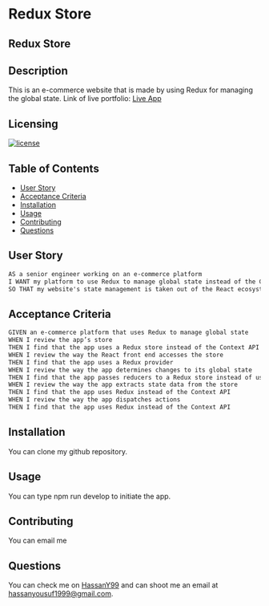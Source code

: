# Redux Store

## Redux Store

  ## Description

  This is an e-commerce website that is made by using Redux for managing the global state.
  Link of live portfolio: [Live App](https://hassany99.github.io/React-Portfolio/)

  ## Licensing

  [![license](https://img.shields.io/badge/license-MIT-blue)](https://shields.io)

  ## Table of Contents
  - [User Story](#user-story)
  - [Acceptance Criteria](#acceptance-criteria)
  - [Installation](#installation)
  - [Usage](#usage)
  - [Contributing](#contributing)
  - [Questions](#questions)

  ## User Story

```md
AS a senior engineer working on an e-commerce platform
I WANT my platform to use Redux to manage global state instead of the Context API
SO THAT my website's state management is taken out of the React ecosystem
```

## Acceptance Criteria

```md
GIVEN an e-commerce platform that uses Redux to manage global state
WHEN I review the app’s store
THEN I find that the app uses a Redux store instead of the Context API
WHEN I review the way the React front end accesses the store
THEN I find that the app uses a Redux provider
WHEN I review the way the app determines changes to its global state
THEN I find that the app passes reducers to a Redux store instead of using the Context API
WHEN I review the way the app extracts state data from the store
THEN I find that the app uses Redux instead of the Context API
WHEN I review the way the app dispatches actions
THEN I find that the app uses Redux instead of the Context API
```

  ## Installation

  You can clone my github repository.

  ## Usage

  You can type npm run develop to initiate the app.

  ## Contributing

  You can email me

  ## Questions

  You can check me on [HassanY99](https://github.com/HassanY99) and can shoot me an email at hassanyousuf1999@gmail.com.
